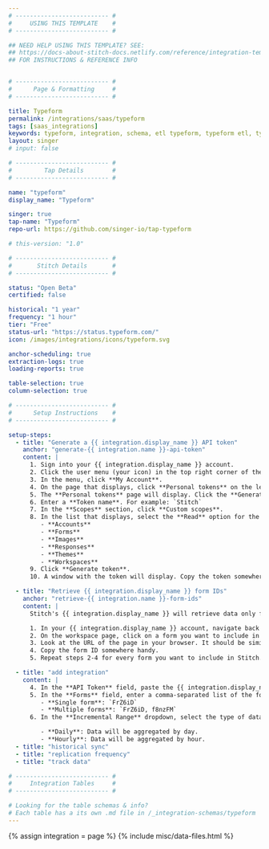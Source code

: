 ```yaml
---
# -------------------------- #
#     USING THIS TEMPLATE    #
# -------------------------- #

## NEED HELP USING THIS TEMPLATE? SEE:
## https://docs-about-stitch-docs.netlify.com/reference/integration-templates/saas/
## FOR INSTRUCTIONS & REFERENCE INFO


# -------------------------- #
#      Page & Formatting     #
# -------------------------- #

title: Typeform
permalink: /integrations/saas/typeform
tags: [saas_integrations]
keywords: typeform, integration, schema, etl typeform, typeform etl, typeform schema
layout: singer
# input: false

# -------------------------- #
#         Tap Details        #
# -------------------------- #

name: "typeform"
display_name: "Typeform"

singer: true 
tap-name: "Typeform"
repo-url: https://github.com/singer-io/tap-typeform

# this-version: "1.0"

# -------------------------- #
#       Stitch Details       #
# -------------------------- #

status: "Open Beta"
certified: false 

historical: "1 year"
frequency: "1 hour"
tier: "Free"
status-url: "https://status.typeform.com/"
icon: /images/integrations/icons/typeform.svg

anchor-scheduling: true
extraction-logs: true
loading-reports: true

table-selection: true
column-selection: true

# -------------------------- #
#      Setup Instructions    #
# -------------------------- #

setup-steps:
  - title: "Generate a {{ integration.display_name }} API token"
    anchor: "generate-{{ integration.name }}-api-token"
    content: |
      1. Sign into your {{ integration.display_name }} account.
      2. Click the user menu (your icon) in the top right corner of the page.
      3. In the menu, click **My Account**.
      4. On the page that displays, click **Personal tokens** on the left side of the page.
      5. The **Personal tokens** page will display. Click the **Generate a new token** button.
      6. Enter a **Token name**. For example: `Stitch`
      7. In the **Scopes** section, click **Custom scopes**. 
      8. In the list that displays, select the **Read** option for the following permissions:
         - **Accounts**
         - **Forms**
         - **Images**
         - **Responses**
         - **Themes**
         - **Workspaces**
      9. Click **Generate token**.
      10. A window with the token will display. Copy the token somewhere handy, as you'll need it to complete the setup. **Note**: {{ integration.display_name }} will only display the token once. If you close this window, you'll need to re-generate the token.

  - title: "Retrieve {{ integration.display_name }} form IDs"
    anchor: "retrieve-{{ integration.name }}-form-ids"
    content: |
      Stitch's {{ integration.display_name }} will retrieve data only for the forms you specify in the {{ app.page-names.int-settings }} page. In this step, you'll retrieve the IDs of the forms you want Stitch to replicate.

      1. In your {{ integration.display_name }} account, navigate back to your workspaces.
      2. On the workspace page, click on a form you want to include in Stitch. This should open the form's edit page.
      3. Look at the URL of the page in your browser. It should be similar to `https://admin.typeform.com/form/FrZ6iD/create`. The string between `form/` and `/create` is the form's ID. In this example, the ID is `FrZ6iD`.
      4. Copy the form ID somewhere handy.
      5. Repeat steps 2-4 for every form you want to include in Stitch.

  - title: "add integration"
    content: |
      4. In the **API Token** field, paste the {{ integration.display_name }} API token you generated in [Step 1](#generate-{{ integration.name }}-api-token).
      5. In the **Forms** field, enter a comma-separated list of the form IDs you retrieved in [Step 2](#retrieve-{{ integration.name }}-form-ids). For example:
         - **Single form**: `FrZ6iD`
         - **Multiple forms**: `FrZ6iD, f8nzFM`
      6. In the **Incremental Range** dropdown, select the type of data aggregation you want Stitch to use:

         - **Daily**: Data will be aggregated by day.
         - **Hourly**: Data will be aggregated by hour.
  - title: "historical sync"
  - title: "replication frequency"
  - title: "track data"

# -------------------------- #
#     Integration Tables     #
# -------------------------- #

# Looking for the table schemas & info?
# Each table has a its own .md file in /_integration-schemas/typeform
---
```

{% assign integration = page %}
{% include misc/data-files.html %}